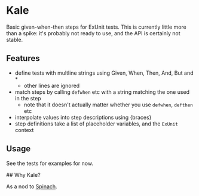 # Kale

Basic given-when-then steps for ExUnit tests. This is currently little more
than a spike: it's probably not ready to use, and the API is certainly not
stable.

## Features

  * define tests with multline strings using Given, When, Then, And, But and *
    * other lines are ignored
  * match steps by calling `defwhen` etc with a string matching the one used in the step
    * note that it doesn't actually matter whether you use `defwhen`, `defthen` etc
  * interpolate values into step descriptions using {braces}
  * step definitions take a list of placeholder variables, and the `ExUnit` context

## Usage

See the tests for examples for now.

## Why Kale?

As a nod to [Spinach](https://github.com/codegram/spinach).
